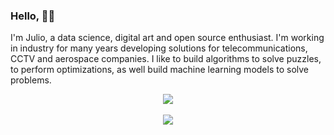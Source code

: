 ### Hello, 👋🏽

I'm Julio, a data science, digital art and open source enthusiast. I'm working in industry for many years developing solutions for
telecommunications, CCTV and aerospace companies. I like to build algorithms to solve puzzles, to perform optimizations, as well
build machine learning models to solve problems.

<div align="center">
  <a href="https://www.linkedin.com/in/jcbritobr/"><img src="https://img.shields.io/badge/LinkedIn-0077B5?style=for-the-badge&logo=linkedin&logoColor=white"/></a>
  <br />
</div>

<div align="center">
 <br />
<img
  src="https://cr-skills-chart-widget.azurewebsites.net/api/api?username=jcbritobr&skills=Rust,Go&show-other-skills=true"
/>
</div>